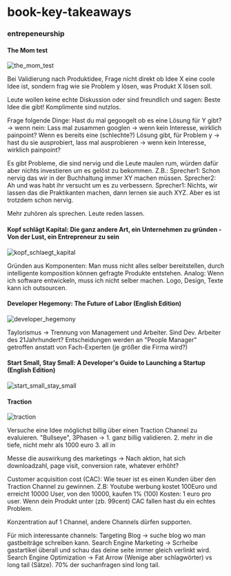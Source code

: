 # book-key-takeaways

### entrepeneurship 

#### The Mom test
![the_mom_test](https://github.com/ste-xx/book-key-takeaways/raw/master/img/mom_test.png)

Bei Validierung nach Produktidee, Frage nicht direkt ob Idee X eine coole Idee ist, sondern frag wie sie Problem y lösen, was Produkt X lösen soll. 

Leute wollen keine echte Diskussion oder sind freundlich und sagen: Beste Idee die gibt! Komplimente sind nutzlos.

Frage folgende Dinge:
Hast du mal gegoogelt ob es eine Lösung für Y gibt? -> wenn nein:
Lass mal zusammen googlen -> wenn kein Interesse, wirklich painpoint?
Wenn es bereits eine (schlechte?) Lösung gibt, für Problem y -> hast du sie ausprobiert, lass mal ausprobieren -> wenn kein Interesse, wirklich painpoint? 

Es gibt Probleme, die sind nervig und die Leute maulen rum, würden dafür aber nichts investieren um es gelöst zu bekommen.
Z.B.: 
Sprecher1: Schon nervig das wir in der Buchhaltung immer XY machen müssen.
Sprecher2: Ah und was habt ihr versucht um es zu verbessern.
Sprecher1: Nichts, wir lassen das die Praktikanten machen, dann lernen sie auch XYZ. Aber es ist trotzdem schon nervig.

Mehr zuhören als sprechen. Leute reden lassen.

#### Kopf schlägt Kapital: Die ganz andere Art, ein Unternehmen zu gründen - Von der Lust, ein Entrepreneur zu sein 
![kopf_schlaegt_kapital](https://github.com/ste-xx/book-key-takeaways/raw/master/img/kopf_schlaegt_kapital.png)

Gründen aus Komponenten: 
Man muss nicht alles selber bereitstellen, durch intelligente komposition können gefragte Produkte entstehen.
Analog:
Wenn ich software entwickeln, muss ich nicht selber machen. Logo, Design, Texte kann ich outsourcen.

#### Developer Hegemony: The Future of Labor (English Edition) 
![developer_hegemony](https://github.com/ste-xx/book-key-takeaways/raw/master/img/developer_hegemony.png)

Taylorismus -> Trennung von Management und Arbeiter. Sind Dev. Arbeiter des 21Jahrhundert? Entscheidungen werden an "People Manager" getroffen anstatt von Fach-Experten (je größer die Firma wird?)

#### Start Small, Stay Small: A Developer's Guide to Launching a Startup (English Edition) 
![start_small_stay_small](https://github.com/ste-xx/book-key-takeaways/raw/master/img/start_small_stay_small.png)

#### Traction
![traction](https://github.com/ste-xx/book-key-takeaways/raw/master/img/traction.png)

Versuche eine Idee möglichst billig über einen Traction Channel zu evaluieren.
"Bullseye", 3Phasen -> 1. ganz billig validieren. 2. mehr in die tiefe, nicht mehr als 1000 euro 3. all in

Messe die auswirkung des marketings -> Nach aktion, hat sich downloadzahl, page visit, conversion rate, whatever erhöht?

Customer acquisition cost (CAC): 
Wie teuer ist es einen Kunden über den Traction Channel zu gewinnen.
Z.B:
Youtube werbung kostet 100Euro und erreicht 10000 User, von den 10000, kaufen 1% (100)
Kosten: 1 euro pro user.
Wenn dein Produkt unter (zb. 99cent) CAC fallen hast du ein echtes Problem.

Konzentration auf 1 Channel, andere Channels dürfen supporten.

Für mich interessante channels: 
Targeting Blog -> suche blog wo man gastbeiträge schreiben kann.
Search Engine Marketing -> Scrheibe gastartikel überall und schau das deine seite immer gleich verlinkt wird.
Search Engine Optimization -> Fat Arrow (Wenige aber schlagwörter) vs long tail (Sätze). 70% der suchanfragen sind long tail.

